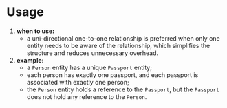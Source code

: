 # Usage
1. **when to use:**
   - a uni-directional one-to-one relationship
   is preferred when only one entity needs to be
   aware of the relationship, which simplifies 
   the structure and reduces unnecessary overhead.
2. **example:**
   - a `Person` entity has a unique `Passport` entity;
   - each person has exactly one passport,
   and each passport is associated with exactly 
   one person;
   - the `Person` entity holds a reference to the 
   `Passport`, but the `Passport` does not hold any 
   reference to the `Person`.

